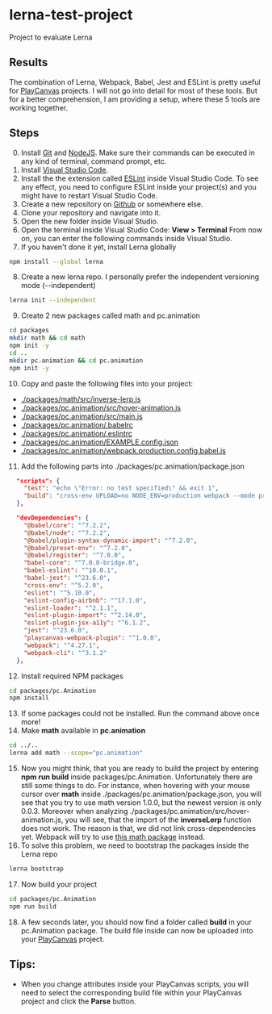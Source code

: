 # lerna-test-project
Project to evaluate Lerna

## Results
The combination of Lerna, Webpack, Babel, Jest and ESLint is pretty useful for [PlayCanvas](https://playcanvas.com/) projects.
I will not go into detail for most of these tools. But for a better comprehension, I am providing 
a setup, where these 5 tools are working together.

## Steps
0. Install [Git](https://git-scm.com/) and [NodeJS](https://nodejs.org/en/).
Make sure their commands can be executed in any kind of terminal, command prompt, etc.
1. Install [Visual Studio Code](https://code.visualstudio.com/).
2. Install the the extension called [ESLint](https://eslint.org/) inside Visual Studio Code. To see any effect,
you need to configure ESLint inside your project(s) and you might have to restart Visual Studio Code.
3. Create a new repository on [Github](https://github.com/) or somewhere else.
4. Clone your repository and navigate into it.
5. Open the new folder inside Visual Studio.
6. Open the terminal inside Visual Studio Code: **View > Terminal** From now on, you can enter the following commands inside Visual Studio.
7. If you haven't done it yet, install Lerna globally
```bash
npm install --global lerna
```
8. Create a new lerna repo. I personally prefer the independent versioning mode (--independent)
```bash
lerna init --independent
```
9. Create 2 new packages called math and pc.animation
```bash
cd packages
mkdir math && cd math
npm init -y
cd ..
mkdir pc.animation && cd pc.animation
npm init -y
```
10. Copy and paste the following files into your project:
- [./packages/math/src/inverse-lerp.js](./packages/math/src/inverse-lerp.js)
- [./packages/pc.animation/src/hover-animation.js](./packages/pc.animation/src/hover-animation.js)
- [./packages/pc.animation/src/main.js](./packages/pc.animation/src/main.js)
- [./packages/pc.animation/.babelrc](./packages/pc.animation/.babelrc)
- [./packages/pc.animation/.eslintrc](./packages/pc.animation/.eslintrc)
- [./packages/pc.animation/EXAMPLE.config.json](./packages/pc.animation/EXAMPLE.config.json)
- [./packages/pc.animation/webpack.production.config.babel.js](./packages/pc.animation/webpack.production.config.babel.js)
11. Add the following parts into ./packages/pc.animation/package.json
```json
  "scripts": {
    "test": "echo \"Error: no test specified\" && exit 1",
    "build": "cross-env UPLOAD=no NODE_ENV=production webpack --mode production --config webpack.production.config.babel.js"
  },
```
```json
  "devDependencies": {
    "@babel/core": "^7.2.2",
    "@babel/node": "^7.2.2",
    "@babel/plugin-syntax-dynamic-import": "^7.2.0",
    "@babel/preset-env": "^7.2.0",
    "@babel/register": "^7.0.0",
    "babel-core": "^7.0.0-bridge.0",
    "babel-eslint": "^10.0.1",
    "babel-jest": "^23.6.0",
    "cross-env": "^5.2.0",
    "eslint": "^5.10.0",
    "eslint-config-airbnb": "^17.1.0",
    "eslint-loader": "^2.1.1",
    "eslint-plugin-import": "^2.14.0",
    "eslint-plugin-jsx-a11y": "^6.1.2",
    "jest": "^23.6.0",
    "playcanvas-webpack-plugin": "^1.0.8",
    "webpack": "^4.27.1",
    "webpack-cli": "^3.1.2"
  },
```
12. Install required NPM packages
```bash
cd packages/pc.Animation
npm install
```
13. If some packages could not be installed. Run the command above once more!
14. Make **math** available in **pc.animation**
```bash
cd ../..
lerna add math --scope="pc.animation"
```
15. Now you might think, that you are ready to build the project by entering **npm run build** inside packages/pc.Animation.
Unfortunately there are still some things to do. 
For instance, when hovering with your mouse cursor over **math** inside ./packages/pc.animation/package.json, you will see 
that you try to use math version 1.0.0, but the newest version is only 0.0.3. Moreover when analyzing 
./packages/pc.animation/src/hover-animation.js, you will see, that the import of the **inverseLerp** function does not work.
The reason is that, we did not link cross-dependencies yet. Webpack will try to use 
[this math package](https://www.npmjs.com/package/math) instead.
16. To solve this problem, we need to bootstrap the packages inside the Lerna repo
```bash
lerna bootstrap
```
17. Now build your project
```bash
cd packages/pc.Animation
npm run build
```
18. A few seconds later, you should now find a folder called **build** in your pc.Animation package. The build file inside can now be
uploaded into your [PlayCanvas](https://playcanvas.com/) project.

## Tips:
- When you change attributes inside your PlayCanvas scripts, you will need to select the corresponding build file within
your PlayCanvas project and click the **Parse** button.

